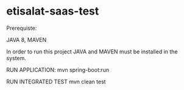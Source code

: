 # etisalat-saas-test

Prerequiste:

JAVA 8, MAVEN

In order to run this project JAVA and MAVEN must be installed in the system.

RUN APPLICATION:
mvn spring-boot:run

RUN INTEGRATED TEST
mvn clean test

